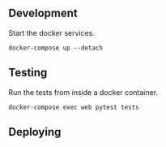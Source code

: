 
## Development

Start the docker services.

```
docker-compose up --detach
```

## Testing

Run the tests from inside a docker container.

```
docker-compose exec web pytest tests
```

## Deploying
